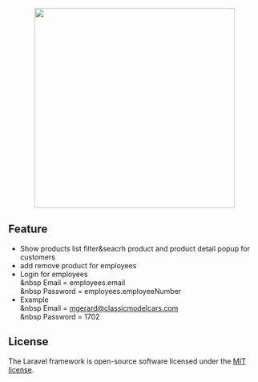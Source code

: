 <p align="center"><img src="https://res.cloudinary.com/dtfbvvkyp/image/upload/v1566331377/laravel-logolockup-cmyk-red.svg" width="400"></p>

## Feature

- Show products list filter&seacrh product and product detail popup for customers
- add remove product for employees
- Login for employees<br>
    &nbsp Email = employees.email<br> 
    &nbsp Password = employees.employeeNumber
- Example<br>
    &nbsp Email = mgerard@classicmodelcars.com<br>
    &nbsp Password = 1702

## License

The Laravel framework is open-source software licensed under the [MIT license](https://opensource.org/licenses/MIT).
